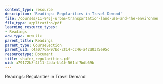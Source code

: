 ```yaml
---
content_type: resource
description: 'Readings: Regularities in Travel Demand'
file: /courses/11-943j-urban-transportation-land-use-and-the-environment-spring-2002/a79172b84f114ddabb10561af7bdb69b_shafer_regularities.pdf
file_type: application/pdf
learning_resource_types:
- Readings
ocw_type: OCWFile
parent_title: Readings
parent_type: CourseSection
parent_uid: c4a0776a-97bd-c814-cc46-a42d03a5e95c
resourcetype: Document
title: shafer_regularities.pdf
uid: a79172b8-4f11-4dda-bb10-561af7bdb69b
---
```

Readings: Regularities in Travel Demand

